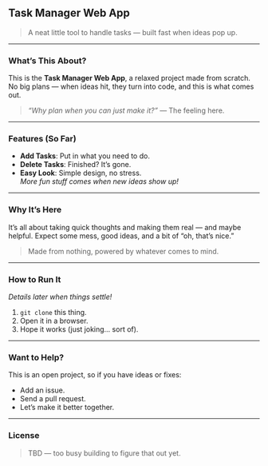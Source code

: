 ## Task Manager Web App  
> A neat little tool to handle tasks — built fast when ideas pop up.

---

### What’s This About?  
This is the **Task Manager Web App**, a relaxed project made from scratch. No big plans — when ideas hit, they turn into code, and this is what comes out.  

> *“Why plan when you can just make it?”* — The feeling here.

---

### Features (So Far)  
- **Add Tasks**: Put in what you need to do.  
- **Delete Tasks**: Finished? It’s gone.  
- **Easy Look**: Simple design, no stress.  
*More fun stuff comes when new ideas show up!*

---

### Why It’s Here  
It’s all about taking quick thoughts and making them real — and maybe helpful. Expect some mess, good ideas, and a bit of “oh, that’s nice.”  

> Made from nothing, powered by whatever comes to mind.

---

### How to Run It  
*Details later when things settle!*  
1. `git clone` this thing.  
2. Open it in a browser.  
3. Hope it works (just joking… sort of).  

---

### Want to Help?  
This is an open project, so if you have ideas or fixes:  
- Add an issue.  
- Send a pull request.  
- Let’s make it better together.

---

### License  
> TBD — too busy building to figure that out yet.

